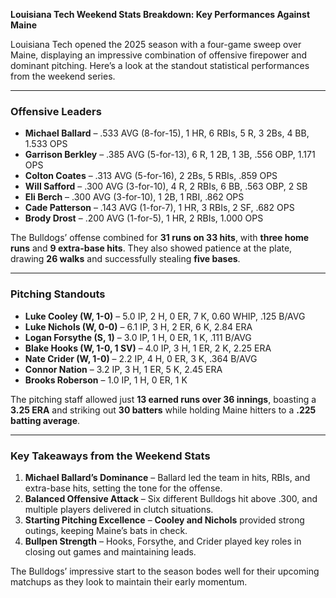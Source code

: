 **Louisiana Tech Weekend Stats Breakdown: Key Performances Against Maine**

Louisiana Tech opened the 2025 season with a four-game sweep over Maine, displaying an impressive combination of offensive firepower and dominant pitching. Here’s a look at the standout statistical performances from the weekend series.

---

### **Offensive Leaders**
- **Michael Ballard** – .533 AVG (8-for-15), 1 HR, 6 RBIs, 5 R, 3 2Bs, 4 BB, 1.533 OPS
- **Garrison Berkley** – .385 AVG (5-for-13), 6 R, 1 2B, 1 3B, .556 OBP, 1.171 OPS
- **Colton Coates** – .313 AVG (5-for-16), 2 2Bs, 5 RBIs, .859 OPS
- **Will Safford** – .300 AVG (3-for-10), 4 R, 2 RBIs, 6 BB, .563 OBP, 2 SB
- **Eli Berch** – .300 AVG (3-for-10), 1 2B, 1 RBI, .862 OPS
- **Cade Patterson** – .143 AVG (1-for-7), 1 HR, 3 RBIs, 2 SF, .682 OPS
- **Brody Drost** – .200 AVG (1-for-5), 1 HR, 2 RBIs, 1.000 OPS

The Bulldogs’ offense combined for **31 runs on 33 hits**, with **three home runs** and **9 extra-base hits**. They also showed patience at the plate, drawing **26 walks** and successfully stealing **five bases**.

---

### **Pitching Standouts**
- **Luke Cooley (W, 1-0)** – 5.0 IP, 2 H, 0 ER, 7 K, 0.60 WHIP, .125 B/AVG
- **Luke Nichols (W, 0-0)** – 6.1 IP, 3 H, 2 ER, 6 K, 2.84 ERA
- **Logan Forsythe (S, 1)** – 3.0 IP, 1 H, 0 ER, 1 K, .111 B/AVG
- **Blake Hooks (W, 1-0, 1 SV)** – 4.0 IP, 3 H, 1 ER, 2 K, 2.25 ERA
- **Nate Crider (W, 1-0)** – 2.2 IP, 4 H, 0 ER, 3 K, .364 B/AVG
- **Connor Nation** – 3.2 IP, 3 H, 1 ER, 5 K, 2.45 ERA
- **Brooks Roberson** – 1.0 IP, 1 H, 0 ER, 1 K

The pitching staff allowed just **13 earned runs over 36 innings**, boasting a **3.25 ERA** and striking out **30 batters** while holding Maine hitters to a **.225 batting average**.

---

### **Key Takeaways from the Weekend Stats**
1. **Michael Ballard’s Dominance** – Ballard led the team in hits, RBIs, and extra-base hits, setting the tone for the offense.
2. **Balanced Offensive Attack** – Six different Bulldogs hit above .300, and multiple players delivered in clutch situations.
3. **Starting Pitching Excellence** – **Cooley and Nichols** provided strong outings, keeping Maine’s bats in check.
4. **Bullpen Strength** – Hooks, Forsythe, and Crider played key roles in closing out games and maintaining leads.

The Bulldogs’ impressive start to the season bodes well for their upcoming matchups as they look to maintain their early momentum.

